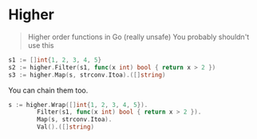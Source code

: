 # Higher

> Higher order functions in Go (really unsafe)
> You probably shouldn't use this

``` go
s1 := []int{1, 2, 3, 4, 5}
s2 := higher.Filter(s1, func(x int) bool { return x > 2 })
s3 := higher.Map(s, strconv.Itoa).([]string)
```

You can chain them too.

``` go
s := higher.Wrap([]int{1, 2, 3, 4, 5}).
        Filter(s1, func(x int) bool { return x > 2 }).
        Map(s, strconv.Itoa).
        Val().([]string)
```


